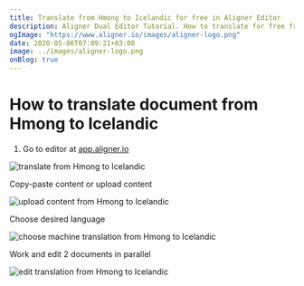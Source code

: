 ```yaml
---
title: Translate from Hmong to Icelandic for free in Aligner Editor
description: Aligner Dual Editor Tutorial. How to translate for free from Hmong to Icelandic. Aligner is multilingual document management platform. 
ogImage: "https://www.aligner.io/images/aligner-logo.png"
date: 2020-05-06T07:09:21+03:00
image: ../images/aligner-logo.png
onBlog: true
---
```


# How to translate document from Hmong to Icelandic

1. Go to editor at [app.aligner.io](https://app.aligner.io "Aligner App web page")

![translate from Hmong to Icelandic](../aligner-blank-editor.png "translate from Hmong to Icelandic")

Copy-paste content or upload content

![upload content from Hmong to Icelandic](../aligner-uploaded-document.png "upload content from Hmong to Icelandic")

Choose desired language

![choose machine translation from Hmong to Icelandic](../aligner-language-dropdown.png "choose machine translation from Hmong to Icelandic")

Work and edit 2 documents in parallel

![edit translation from Hmong to Icelandic](../aligner-double-sitded-editor.png "edit translation from Hmong to Icelandic")

